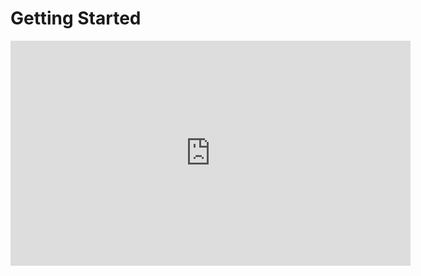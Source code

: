 # Getting Started

<iframe src="https://player.vimeo.com/video/884649667" frameborder="0" allowfullscreen class="video_kqjU" width="640" height="360"></iframe>
